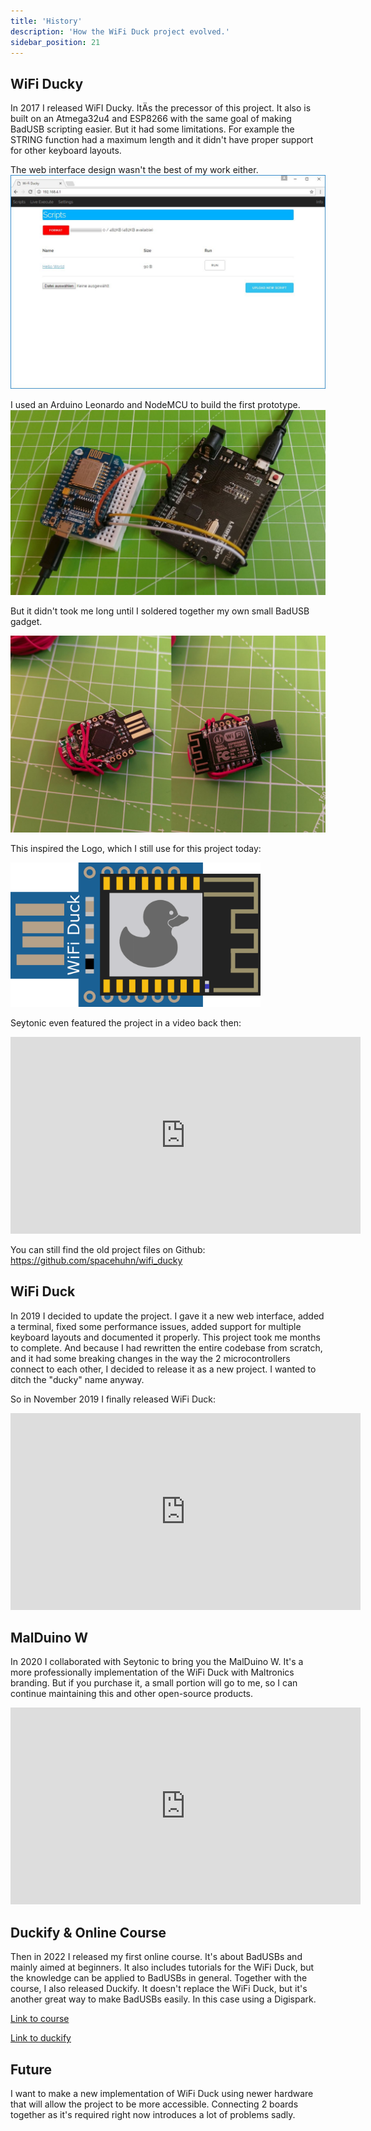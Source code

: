 ```yaml
---
title: 'History'
description: 'How the WiFi Duck project evolved.'
sidebar_position: 21
---
```


## WiFi Ducky

In 2017 I released WiFI Ducky. ItÄs the precessor of this project.
It also is built on an Atmega32u4 and ESP8266 with the same goal of making BadUSB scripting easier. 
But it had some limitations. For example the STRING function had a maximum length and it didn't have proper support for other keyboard layouts.

The web interface design wasn't the best of my work either.
![WiFi Ducky Web Interface](/img/ducky_webinterface.jpg)

I used an Arduino Leonardo and NodeMCU to build the first prototype.
![WiFi Ducky Prototype using Arduino Leonardo and NodeMCU](/img/ducky_prototype.jpg)

But it didn't took me long until I soldered together my own small BadUSB gadget.

![WiFi Duckify Soldered gadget](/img/ducky_soldered.jpg)

This inspired the Logo, which I still use for this project today:

<img src='/img/logo.png' alt='WiFi Duck Logo' width='400'/>
<br />

Seytonic even featured the project in a video back then:

<iframe width="560" height="315" src="https://www.youtube-nocookie.com/embed/Utq4C9S3-uI" title="YouTube video player" frameborder="0" allow="accelerometer; autoplay; clipboard-write; encrypted-media; gyroscope; picture-in-picture" allowfullscreen></iframe>

You can still find the old project files on Github: https://github.com/spacehuhn/wifi_ducky

## WiFi Duck

In 2019 I decided to update the project. I gave it a new web interface, added a terminal, fixed some performance issues, added support for multiple keyboard layouts and documented it properly. This project took me months to complete.
And because I had rewritten the entire codebase from scratch, and it had some breaking changes in the way the 2 microcontrollers connect to each other, I decided to release it as a new project. I wanted to ditch the "ducky" name anyway.

So in November 2019 I finally released WiFi Duck:
<iframe width="560" height="315" src="https://www.youtube-nocookie.com/embed/sSJuGXd8QRk" title="YouTube video player" frameborder="0" allow="accelerometer; autoplay; clipboard-write; encrypted-media; gyroscope; picture-in-picture" allowfullscreen></iframe>

## MalDuino W
In 2020 I collaborated with Seytonic to bring you the MalDuino W. 
It's a more professionally implementation of the WiFi Duck with Maltronics branding.
But if you purchase it, a small portion will go to me, so I can continue maintaining this and other open-source products.

<iframe width="560" height="315" src="https://www.youtube-nocookie.com/embed/qs9gERSV-bY" title="YouTube video player" frameborder="0" allow="accelerometer; autoplay; clipboard-write; encrypted-media; gyroscope; picture-in-picture" allowfullscreen></iframe>

## Duckify & Online Course
Then in 2022 I released my first online course. It's about BadUSBs and mainly aimed at beginners. It also includes tutorials for the WiFi Duck, but the knowledge can be applied to BadUSBs in general.
Together with the course, I also released Duckify. It doesn't replace the WiFi Duck, but it's another great way to make BadUSBs easily. In this case using a Digispark.

[Link to course](https://learnbadusb.com)

[Link to duckify](https://duckify.huhn.me)

## Future
I want to make a new implementation of WiFi Duck using newer hardware that will allow the project to be more accessible. Connecting 2 boards together as it's required right now introduces a lot of problems sadly.